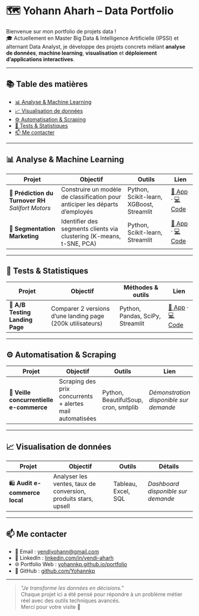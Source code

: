 # 🗺 Yohann Aharh – Data Portfolio

Bienvenue sur mon portfolio de projets data !  
🎓 Actuellement en Master Big Data & Intelligence Artificielle (IPSSI) et alternant Data Analyst, je développe des projets concrets mêlant **analyse de données**, **machine learning**, **visualisation** et **déploiement d’applications interactives**.

---

## 📚 Table des matières

- [📊 Analyse & Machine Learning](#-analyse--machine-learning)
- [📈 Visualisation de données](#-visualisation-de-données)
- [⚙️ Automatisation & Scraping](#-automatisation--scraping)
- [🧪 Tests & Statistiques](#-tests--statistiques)
- [📫 Me contacter](#-me-contacter)

---

## 📊 Analyse & Machine Learning

| Projet | Objectif | Outils | Lien |
|--------|----------|--------|------|
| 🧠 **Prédiction du Turnover RH** <br/> *Salifort Motors* | Construire un modèle de classification pour anticiper les départs d’employés | Python, Scikit-learn, XGBoost, Streamlit | [🔗 App](https://projet-salifort-motors-app.streamlit.app/) · [💻 Code](https://github.com/Yohannkp/Projet-Salifort-Motors.git) |
| 👥 **Segmentation Marketing** | Identifier des segments clients via clustering (K-means, t-SNE, PCA) | Python, Scikit-learn, Streamlit | [🔗 App](https://analyse-marketing-zap5appepxyqkmjhtt3ovqi.streamlit.app/) · [💻 Code](https://github.com/Yohannkp/Analyse-Marketing.git) |

---

## 🧪 Tests & Statistiques

| Projet | Objectif | Méthodes & outils | Lien |
|--------|----------|-------------------|------|
| 🧾 **A/B Testing Landing Page** | Comparer 2 versions d’une landing page (200k utilisateurs) | Python, Pandas, SciPy, Streamlit | [🔗 App](https://tests-statistiques-landing-page-gxdfuncfjkpxm9kfyzvafu.streamlit.app/) · [💻 Code](https://github.com/Yohannkp/Tests-Statistiques-Landing-Page.git) |

---

## ⚙️ Automatisation & Scraping

| Projet | Objectif | Outils | Lien |
|--------|----------|--------|------|
| 🛒 **Veille concurrentielle e-commerce** | Scraping des prix concurrents + alertes mail automatisées | Python, BeautifulSoup, cron, smtplib | *Démonstration disponible sur demande* |

---

## 📈 Visualisation de données

| Projet | Objectif | Outils | Détails |
|--------|----------|--------|---------|
| 🛍 **Audit e-commerce local** | Analyser les ventes, taux de conversion, produits stars, upsell | Tableau, Excel, SQL | *Dashboard disponible sur demande* |

---

## 📫 Me contacter

- 📧 Email : [yendiyohann@gmail.com](mailto:yendiyohann@gmail.com)
- 💼 LinkedIn : [linkedin.com/in/yendi-aharh](https://linkedin.com/in/yendi-aharh)
- 🌐 Portfolio Web : [yohannkp.github.io/portfolio](https://yohannkp.github.io/portfolio)
- 🧪 GitHub : [github.com/Yohannkp](https://github.com/Yohannkp)

---

> _"Je transforme les données en décisions."_  
> Chaque projet ici a été pensé pour répondre à un problème métier réel avec des outils techniques avancés.  
Merci pour votre visite 🙌
